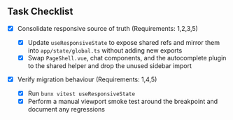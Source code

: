 ## Task Checklist

-   [x] Consolidate responsive source of truth (Requirements: 1,2,3,5)

    -   [x] Update `useResponsiveState` to expose shared refs and mirror them into `app/state/global.ts` without adding new exports
    -   [x] Swap `PageShell.vue`, chat components, and the autocomplete plugin to the shared helper and drop the unused sidebar import

-   [x] Verify migration behaviour (Requirements: 1,4,5)
    -   [x] Run `bunx vitest useResponsiveState`
    -   [x] Perform a manual viewport smoke test around the breakpoint and document any regressions
